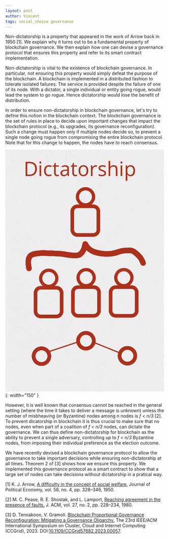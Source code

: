 ```yaml
---
layout: post
author: Vincent
tags: social_choice governance
---
```


Non-dictatorship is a property that appeared in the work of Arrow back in 1950 [1]. We explain why it turns out to be a fundamental property of blockchain governance. We then explain how one can devise a governance protocol that ensures this property and refer to its smart contract implementation.

Non-dictatorship is vital to the existence of blockchain governance. In particular, not ensuring this property would simply defeat the purpose of the blockchain. A blockchain is implemented in a distributed fashion to tolerate isolated failures. The service is provided despite the failure of one of its node. With a dictator, a single individual or entity going rogue, would lead the system to go rogue. Hence dictatorship would lose the benefit of distribution.

In order to ensure non-dictatorship in blockchain governance, let's try to define this notion in the blockchain context. The blockchain governance is the set of rules in place to decide upon important changes that impact the blockchain protocol (e.g., its upgrades, its governance reconfiguration).  Such a change must happen only if multiple nodes decide so, to prevent a single node going rogue from compromising the entire blockchain protocol. Note that for this change to happen, the nodes have to reach consensus. 

![Dictatorship](/img/dictatorship.jpeg){: width="150" }

However, it is well known that consensus cannot be reached in the general setting (where the time it takes to deliver a message is unknown) unless the number of misbheaving (or Byzantine) nodes among n nodes is <i>f < n/3</i> [2]. To prevent dicatorship in blockchain it is thus crucial to make sure that no nodes, even when part of a coalition of <i>f < n/3</i> nodes, can dictate the governance. We can thus define non-dictatorship for blockchain as the ability to prevent a single adversary, controlling up to <i>f < n/3</i> Byzantine nodes, from imposing their individual preference as the election outcome.

We have recently devised a blockchain governance protocol to allow the governance to take important decisions while ensuring non-dictatorship at all times. Theorem 2 of [3] shows how we ensure this property. We implemented this governance protocol as a smart contract to show that a large set of nodes can take decisions without dictatorship in a pratical way.

[1] K. J. Arrow, [A difficulty in the concept of social welfare.](https://www.jstor.org/stable/1828886) Journal of Political Economy, vol. 58, no. 4, pp. 328–346, 1950.

[2] M. C. Pease, R. E. Shostak, and L. Lamport, [Reaching agreement in the presence of faults.](https://lamport.azurewebsites.net/pubs/reaching.pdf) J. ACM, vol. 27, no. 2, pp. 228–234, 1980.

[3] D. Tennakoon, V. Gramoli. [Blockchain Proportional Governance Reconfiguration: Mitigating a Governance Oligarchy.](https://gramoli.github.io/pubs/CCGrid23-GovernanceReconfiguration.pdf) The 23rd IEEE/ACM International Symposium on Cluster, Cloud and Internet Computing (CCGrid), 2023. DOI:[10.1109/CCGrid57682.2023.00057](https://doi.org/10.1109/CCGrid57682.2023.00057)</a>.
